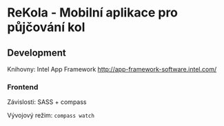# ReKola - Mobilní aplikace pro půjčování kol

## Development

Knihovny: Intel App Framework http://app-framework-software.intel.com/

### Frontend

Závislosti: SASS + compass

Vývojový režim: `compass watch`